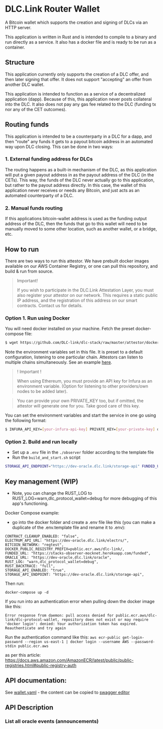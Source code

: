 # DLC.Link Router Wallet
A Bitcoin wallet which supports the creation and signing of DLCs via an HTTP server.

This application is written in Rust and is intended to compile to a binary and run directly as a service. It also has a docker file and is ready to be run as a container.

## Structure
This application currently only supports the creation of a DLC offer, and then later signing that offer. It does not support "accepting" an offer from another DLC wallet.

This application is intended to function as a service of a decentralized application (dapp). Because of this, this application never posts collateral into the DLC. It also does not pay any gas fee related to the DLC (funding tx nor any of the CET outcomes).

## Routing funds
This application is intended to be a counterparty in a DLC for a dapp, and then "route" any funds it gets to a payout bitcoin address in an automated way upon DLC closing. This can be done in two ways:

### 1. External funding address for DLCs
The routing happens as a built-in mechanism of the DLC, as this application will put a given payout address in as the payout address of the DLC (in the CETs). This way, the funds of the DLC never actually go to this application, but rather to the payout address directly. In this case, the wallet of this application never receives or needs any Bitcoin, and just acts as an automated counterparty of a DLC.

### 2. Manual funds routing
If this applications bitcoin-wallet address is used as the funding output address of the DLC, then the funds that go to this wallet will need to be manually moved to some other location, such as another wallet, or a bridge, etc.

## How to run

There are two ways to run this attestor. We have prebuilt docker images available on our AWS Container Registry, or one can pull this repository, and build & run from source.

> Important!
>
> If you wish to participate in the DLC.Link Attestation Layer, you must also register your attestor on our network. This requires a static public IP address, and the registration of this address on our smart contracts. Contact us for details.

### Option 1. Run using Docker

You will need docker installed on your machine. Fetch the preset docker-compose file:

```bash
$ wget https://github.com/DLC-link/dlc-stack/raw/master/attestor/docker-compose.yml
```

Note the environment variables set in this file. It is preset to a default configuration, listening to one particular chain. Attestors can listen to multiple chains simultaneously. See an example [here](./observer/.env.template).

>! Important !
>
> When using Ethereum, you must provide an API key for Infura as an environment variable.
> (Option for listening to other providers/own nodes to be added later).

> You can provide your own PRIVATE_KEY too, but if omitted, the attestor will generate one for you. Take good care of this key.

You can set the environment variables and start the service in one go using the following format:
```sh
$ INFURA_API_KEY=[your-infura-api-key] PRIVATE_KEY=[your-private-key] docker compose up
```

### Option 2. Build and run locally

- Set up a `.env` file in the `./observer` folder according to the template file
- Run the `build_and_start.sh` script

```bash
STORAGE_API_ENDPOINT="https://dev-oracle.dlc.link/storage-api" FUNDED_URL="https://stacks-observer-mocknet.herokuapp.com/funded" BTC_RPC_URL="electrs-btc2.dlc.link:18443/wallet/alice" RPC_USER="devnet2" RPC_PASS="devnet2" ORACLE_URL="https://dev-oracle.dlc.link/oracle" STORAGE_API_ENABLED=true RUST_LOG=warn,dlc_protocol_wallet=info cargo run
```

## Key management (WIP)


* Note, you can change the RUST_LOG to RUST_LOG=warn,dlc_protocol_wallet=debug for more debugging of this app's functioning.

Docker Compose example:

- go into the docker folder and create a .env file like this (you can make a duplicate of the .env.template file and rename it to .env):

```
CONTRACT_CLEANUP_ENABLED: "false",
ELECTRUM_API_URL: "https://dev-oracle.dlc.link/electrs/",
BITCOIN_NETWORK: "regtest",
DOCKER_PUBLIC_REGISTRY_PREFIX=public.ecr.aws/dlc-link/,
FUNDED_URL: "https://stacks-observer-mocknet.herokuapp.com/funded",
ORACLE_URL: "https://dev-oracle.dlc.link/oracle",
RUST_LOG: "warn,dlc_protocol_wallet=debug",
RUST_BACKTRACE: "full",
STORAGE_API_ENABLED: "true",
STORAGE_API_ENDPOINT: "https://dev-oracle.dlc.link/storage-api",
```

Then run:

```
docker-compose up -d
```

If you run into an authentication error when pulling down the docker image like this:

`Error response from daemon: pull access denied for public.ecr.aws/dlc-link/dlc-protocol-wallet, repository does not exist or may require 'docker login': denied: Your authorization token has expired. Reauthenticate and try again`

Run the authentication command like this:
`aws ecr-public get-login-password --region us-east-1 | docker login --username AWS --password-stdin public.ecr.aws`

as per this article: https://docs.aws.amazon.com/AmazonECR/latest/public/public-registries.html#public-registry-auth

## API documentation:

See [wallet.yaml](docs/wallet.yaml) - the content can be copied to [swagger editor](https://editor.swagger.io/)

## API Description

### List all oracle events (announcements)
